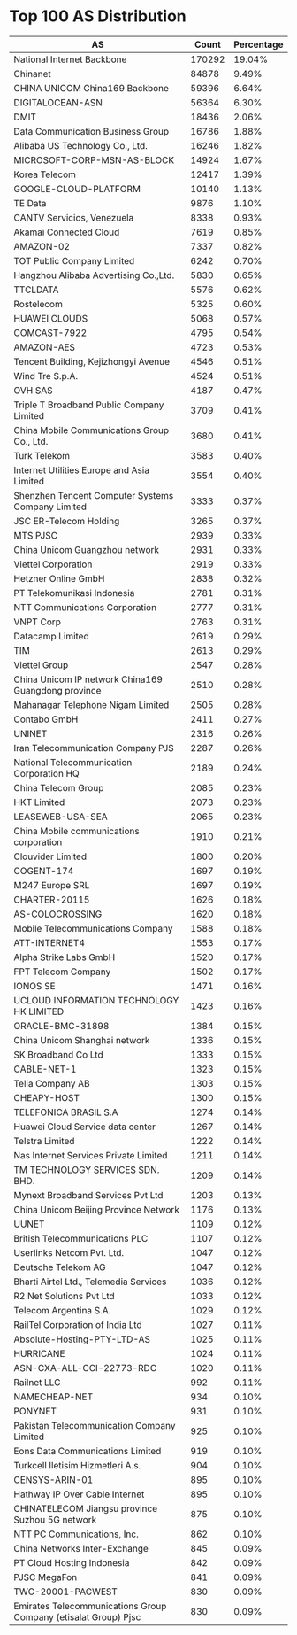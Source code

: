 # Top 100 AS Distribution
| AS | Count | Percentage |
|----|----|----|
| National Internet Backbone | 170292 | 19.04% |
| Chinanet | 84878 | 9.49% |
| CHINA UNICOM China169 Backbone | 59396 | 6.64% |
| DIGITALOCEAN-ASN | 56364 | 6.30% |
| DMIT | 18436 | 2.06% |
| Data Communication Business Group | 16786 | 1.88% |
| Alibaba US Technology Co., Ltd. | 16246 | 1.82% |
| MICROSOFT-CORP-MSN-AS-BLOCK | 14924 | 1.67% |
| Korea Telecom | 12417 | 1.39% |
| GOOGLE-CLOUD-PLATFORM | 10140 | 1.13% |
| TE Data | 9876 | 1.10% |
| CANTV Servicios, Venezuela | 8338 | 0.93% |
| Akamai Connected Cloud | 7619 | 0.85% |
| AMAZON-02 | 7337 | 0.82% |
| TOT Public Company Limited | 6242 | 0.70% |
| Hangzhou Alibaba Advertising Co.,Ltd. | 5830 | 0.65% |
| TTCLDATA | 5576 | 0.62% |
| Rostelecom | 5325 | 0.60% |
| HUAWEI CLOUDS | 5068 | 0.57% |
| COMCAST-7922 | 4795 | 0.54% |
| AMAZON-AES | 4723 | 0.53% |
| Tencent Building, Kejizhongyi Avenue | 4546 | 0.51% |
| Wind Tre S.p.A. | 4524 | 0.51% |
| OVH SAS | 4187 | 0.47% |
| Triple T Broadband Public Company Limited | 3709 | 0.41% |
| China Mobile Communications Group Co., Ltd. | 3680 | 0.41% |
| Turk Telekom | 3583 | 0.40% |
| Internet Utilities Europe and Asia Limited | 3554 | 0.40% |
| Shenzhen Tencent Computer Systems Company Limited | 3333 | 0.37% |
| JSC ER-Telecom Holding | 3265 | 0.37% |
| MTS PJSC | 2939 | 0.33% |
| China Unicom Guangzhou network | 2931 | 0.33% |
| Viettel Corporation | 2919 | 0.33% |
| Hetzner Online GmbH | 2838 | 0.32% |
| PT Telekomunikasi Indonesia | 2781 | 0.31% |
| NTT Communications Corporation | 2777 | 0.31% |
| VNPT Corp | 2763 | 0.31% |
| Datacamp Limited | 2619 | 0.29% |
| TIM | 2613 | 0.29% |
| Viettel Group | 2547 | 0.28% |
| China Unicom IP network China169 Guangdong province | 2510 | 0.28% |
| Mahanagar Telephone Nigam Limited | 2505 | 0.28% |
| Contabo GmbH | 2411 | 0.27% |
| UNINET | 2316 | 0.26% |
| Iran Telecommunication Company PJS | 2287 | 0.26% |
| National Telecommunication Corporation HQ | 2189 | 0.24% |
| China Telecom Group | 2085 | 0.23% |
| HKT Limited | 2073 | 0.23% |
| LEASEWEB-USA-SEA | 2065 | 0.23% |
| China Mobile communications corporation | 1910 | 0.21% |
| Clouvider Limited | 1800 | 0.20% |
| COGENT-174 | 1697 | 0.19% |
| M247 Europe SRL | 1697 | 0.19% |
| CHARTER-20115 | 1626 | 0.18% |
| AS-COLOCROSSING | 1620 | 0.18% |
| Mobile Telecommunications Company | 1588 | 0.18% |
| ATT-INTERNET4 | 1553 | 0.17% |
| Alpha Strike Labs GmbH | 1520 | 0.17% |
| FPT Telecom Company | 1502 | 0.17% |
| IONOS SE | 1471 | 0.16% |
| UCLOUD INFORMATION TECHNOLOGY HK LIMITED | 1423 | 0.16% |
| ORACLE-BMC-31898 | 1384 | 0.15% |
| China Unicom Shanghai network | 1336 | 0.15% |
| SK Broadband Co Ltd | 1333 | 0.15% |
| CABLE-NET-1 | 1323 | 0.15% |
| Telia Company AB | 1303 | 0.15% |
| CHEAPY-HOST | 1300 | 0.15% |
| TELEFONICA BRASIL S.A | 1274 | 0.14% |
| Huawei Cloud Service data center | 1267 | 0.14% |
| Telstra Limited | 1222 | 0.14% |
| Nas Internet Services Private Limited | 1211 | 0.14% |
| TM TECHNOLOGY SERVICES SDN. BHD. | 1209 | 0.14% |
| Mynext Broadband Services Pvt Ltd | 1203 | 0.13% |
| China Unicom Beijing Province Network | 1176 | 0.13% |
| UUNET | 1109 | 0.12% |
| British Telecommunications PLC | 1107 | 0.12% |
| Userlinks Netcom Pvt. Ltd. | 1047 | 0.12% |
| Deutsche Telekom AG | 1047 | 0.12% |
| Bharti Airtel Ltd., Telemedia Services | 1036 | 0.12% |
| R2 Net Solutions Pvt Ltd | 1033 | 0.12% |
| Telecom Argentina S.A. | 1029 | 0.12% |
| RailTel Corporation of India Ltd | 1027 | 0.11% |
| Absolute-Hosting-PTY-LTD-AS | 1025 | 0.11% |
| HURRICANE | 1024 | 0.11% |
| ASN-CXA-ALL-CCI-22773-RDC | 1020 | 0.11% |
| Railnet LLC | 992 | 0.11% |
| NAMECHEAP-NET | 934 | 0.10% |
| PONYNET | 931 | 0.10% |
| Pakistan Telecommunication Company Limited | 925 | 0.10% |
| Eons Data Communications Limited | 919 | 0.10% |
| Turkcell Iletisim Hizmetleri A.s. | 904 | 0.10% |
| CENSYS-ARIN-01 | 895 | 0.10% |
| Hathway IP Over Cable Internet | 895 | 0.10% |
| CHINATELECOM Jiangsu province Suzhou 5G network | 875 | 0.10% |
| NTT PC Communications, Inc. | 862 | 0.10% |
| China Networks Inter-Exchange | 845 | 0.09% |
| PT Cloud Hosting Indonesia | 842 | 0.09% |
| PJSC MegaFon | 841 | 0.09% |
| TWC-20001-PACWEST | 830 | 0.09% |
| Emirates Telecommunications Group Company (etisalat Group) Pjsc | 830 | 0.09% |
